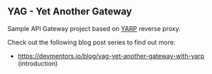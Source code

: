 **YAG - Yet Another Gateway**
----------------

Sample API Gateway project based on [YARP](https://github.com/microsoft/reverse-proxy) reverse proxy.

Check out the following blog post series to find out more:

- https://devmentors.io/blog/yag-yet-another-gateway-with-yarp (introduction)